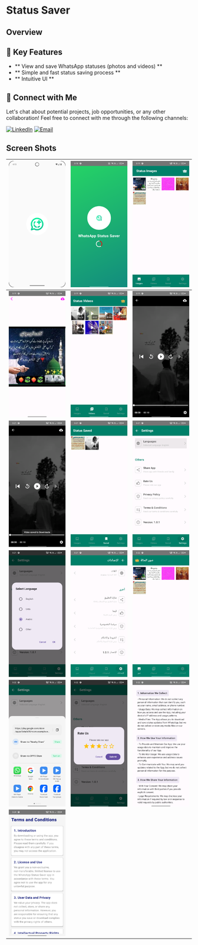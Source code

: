 # Status Saver
## Overview

## 🚀 Key Features
- ** View and save WhatsApp statuses (photos and videos) **
- ** Simple and fast status saving process ** 
- ** Intuitive UI ** 

## 🤝 Connect with Me
Let's chat about potential projects, job opportunities, or any other collaboration! Feel free to connect with me through the following channels:

[![LinkedIn](https://img.shields.io/badge/LinkedIn-Connect-blue?style=for-the-badge&logo=linkedin)](https://www.linkedin.com/in/muhammad-zohaib-imtiaz-dev)
[![Email](https://img.shields.io/badge/Email-Drop%20a%20Message-red?style=for-the-badge&logo=gmail)](mailto:mzkhan9610@gmail.com)

## Screen Shots
| ![Screenshot 1](https://github.com/ZohaibKhanDev/WhatsApp-Status-Saver/blob/master/screenshots/1.png) | ![Screenshot 2](https://github.com/ZohaibKhanDev/WhatsApp-Status-Saver/blob/master/screenshots/2.png) | ![Screenshot 3](https://github.com/ZohaibKhanDev/WhatsApp-Status-Saver/blob/master/screenshots/3.png) |
|---|---|---|
| ![Screenshot 4](https://github.com/ZohaibKhanDev/WhatsApp-Status-Saver/blob/master/screenshots/4.png) | ![Screenshot 5](https://github.com/ZohaibKhanDev/WhatsApp-Status-Saver/blob/master/screenshots/5.png) | ![Screenshot 6](https://github.com/ZohaibKhanDev/WhatsApp-Status-Saver/blob/master/screenshots/6.png) |
| ![Screenshot 7](https://github.com/ZohaibKhanDev/WhatsApp-Status-Saver/blob/master/screenshots/7.png) | ![Screenshot 8](https://github.com/ZohaibKhanDev/WhatsApp-Status-Saver/blob/master/screenshots/8.png) | ![Screenshot 9](https://github.com/ZohaibKhanDev/WhatsApp-Status-Saver/blob/master/screenshots/9.png) |
| ![Screenshot 10](https://github.com/ZohaibKhanDev/WhatsApp-Status-Saver/blob/master/screenshots/10.png) | ![Screenshot 11](https://github.com/ZohaibKhanDev/WhatsApp-Status-Saver/blob/master/screenshots/11.png) | ![Screenshot 12](https://github.com/ZohaibKhanDev/WhatsApp-Status-Saver/blob/master/screenshots/12.png) |
| ![Screenshot 13](https://github.com/ZohaibKhanDev/WhatsApp-Status-Saver/blob/master/screenshots/13.png) | ![Screenshot 14](https://github.com/ZohaibKhanDev/WhatsApp-Status-Saver/blob/master/screenshots/14.png) | ![Screenshot 15](https://github.com/ZohaibKhanDev/WhatsApp-Status-Saver/blob/master/screenshots/15.png) |
| ![Screenshot 16](https://github.com/ZohaibKhanDev/WhatsApp-Status-Saver/blob/master/screenshots/16.png) |
